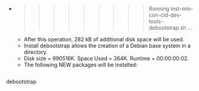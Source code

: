 * >>>>>>>>> Running inst-min-con-cld-dev-tools-debootstrap.sh ...
  * After this operation, 282 kB of additional disk space will be used.
  * Install debootstrap allows the creation of a Debian base system in a directory.
  * Disk size = 990516K. Space Used = 364K. Runtime = 00:00:00:02.
  * The following NEW packages will be installed:
  ```bash
debootstrap
  ```
